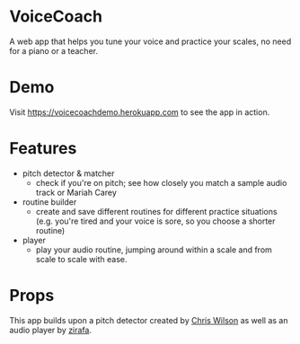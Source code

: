 # VoiceCoach
A web app that helps you tune your voice and practice your scales, no need for a piano or a teacher.

# Demo
Visit https://voicecoachdemo.herokuapp.com to see the app in action.

# Features
- pitch detector & matcher
    - check if you're on pitch; see how closely you match a sample audio track or Mariah Carey
- routine builder
  - create and save different routines for different practice situations (e.g. you're tired and your voice is sore, so you choose a shorter routine)
- player
  - play your audio routine, jumping around within a scale and from scale to scale with ease.

# Props
This app builds upon a pitch detector created by [Chris Wilson](https://github.com/cwilso/pitchdetect) as well as an audio player by [zirafa](https://github.com/zirafa/pushtape-player.js/blob/master/README.md). 
